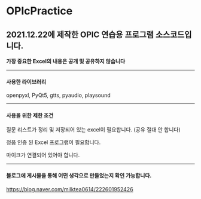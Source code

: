 # OPIcPractice
2021.12.22에 제작한 OPIC 연습용 프로그램 소스코드입니다.
---
**가장 중요한 Excel의 내용은 공개 및 공유하지 않습니다**

----
#### 사용한 라이브러리
openpyxl, PyQt5, gtts, pyaudio, playsound

---
#### 사용을 위한 제한 조건
질문 리스트가 정리 및 저장되어 있는 excel이 필요합니다. (공유 절대 안 합니다)

정품 인증 된 Excel 프로그램이 필요합니다.

마이크가 연결되어 있어야 합니다.

---
#### 블로그에 게시물을 통해 어떤 생각으로 만들었는지 확인 가능합니다.
https://blog.naver.com/milktea0614/222601952426

